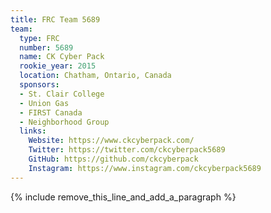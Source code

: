 ```yaml
---
title: FRC Team 5689
team:
  type: FRC
  number: 5689
  name: CK Cyber Pack
  rookie_year: 2015
  location: Chatham, Ontario, Canada
  sponsors:
  - St. Clair College
  - Union Gas
  - FIRST Canada
  - Neighborhood Group
  links:
    Website: https://www.ckcyberpack.com/
    Twitter: https://twitter.com/ckcyberpack5689
    GitHub: https://github.com/ckcyberpack
    Instagram: https://www.instagram.com/ckcyberpack5689
---
```


{% include remove_this_line_and_add_a_paragraph %}
